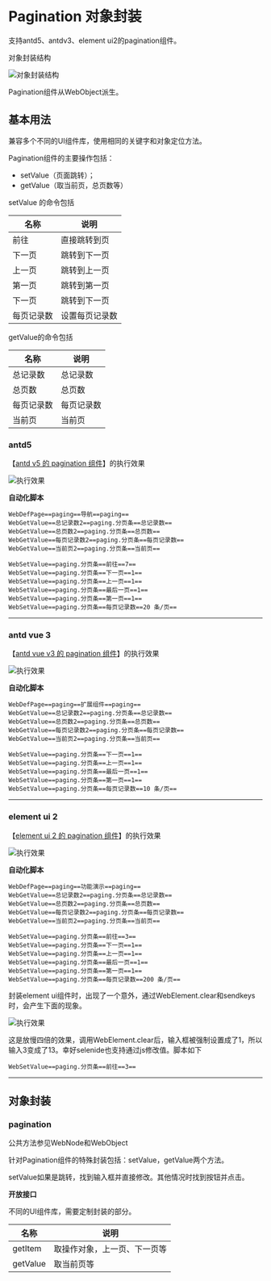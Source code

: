 # Pagination 对象封装

支持antd5、antdv3、element ui2的pagination组件。

对象封装结构

![对象封装结构](https://raw.gitmirror.com/skywoo0128/willing/main/doc/web/object/paging/stuc.png "对象封装结构")

Pagination组件从WebObject派生。

## 基本用法

兼容多个不同的UI组件库，使用相同的关键字和对象定位方法。

Pagination组件的主要操作包括：
- setValue（页面跳转）；
- getValue（取当前页，总页数等）

setValue 的命令包括

| 名称 | 说明 |
| --- | --- |
| 前往 | 直接跳转到页 |
| 下一页 | 跳转到下一页 |
| 上一页 | 跳转到上一页 |
| 第一页 | 跳转到第一页 |
| 下一页 | 跳转到下一页 |
| 每页记录数 | 设置每页记录数 |


getValue的命令包括

| 名称 | 说明 |
| --- | --- |
| 总记录数 | 总记录数 |
| 总页数 | 总页数 |
| 每页记录数 | 每页记录数 |
| 当前页 | 当前页 |


### antd5 

【[antd v5 的 pagination 组件](https://ant-design.antgroup.com/components/pagination-cn)】的执行效果

![执行效果](https://raw.gitmirror.com/skywoo0128/willing/main/doc/web/object/paging/antd.gif "执行效果")

**自动化脚本**
```
WebDefPage==paging==导航==paging==
WebGetValue==总记录数2==paging.分页条==总记录数==
WebGetValue==总页数2==paging.分页条==总页数==
WebGetValue==每页记录数2==paging.分页条==每页记录数==
WebGetValue==当前页2==paging.分页条==当前页==

WebSetValue==paging.分页条==前往==7==
WebSetValue==paging.分页条==下一页==1==
WebSetValue==paging.分页条==上一页==1==
WebSetValue==paging.分页条==最后一页==1==
WebSetValue==paging.分页条==第一页==1==
WebSetValue==paging.分页条==每页记录数==20 条/页==
```


***

### antd vue 3

【[antd vue v3 的 pagination 组件](https://www.antdv.com/components/pagination-cn)】的执行效果

![执行效果](https://raw.gitmirror.com/skywoo0128/willing/main/doc/web/object/paging/antdv.gif "执行效果")

**自动化脚本**
```
WebDefPage==paging==扩展组件==paging==
WebGetValue==总记录数2==paging.分页条==总记录数==
WebGetValue==总页数2==paging.分页条==总页数==
WebGetValue==每页记录数2==paging.分页条==每页记录数==
WebGetValue==当前页2==paging.分页条==当前页==

WebSetValue==paging.分页条==下一页==1==
WebSetValue==paging.分页条==上一页==1==
WebSetValue==paging.分页条==最后一页==1==
WebSetValue==paging.分页条==第一页==1==
WebSetValue==paging.分页条==每页记录数==10 条/页==
```



***

### element ui 2

【[element ui 2 的 pagination 组件](https://element.eleme.cn/#/zh-CN/component/pagination)】的执行效果

![执行效果](https://raw.gitmirror.com/skywoo0128/willing/main/doc/web/object/paging/eui.gif "执行效果")

**自动化脚本**
```
WebDefPage==paging==功能演示==paging==
WebGetValue==总记录数2==paging.分页条==总记录数==
WebGetValue==总页数2==paging.分页条==总页数==
WebGetValue==每页记录数2==paging.分页条==每页记录数==
WebGetValue==当前页2==paging.分页条==当前页==

WebSetValue==paging.分页条==前往==3==
WebSetValue==paging.分页条==下一页==1==
WebSetValue==paging.分页条==上一页==1==
WebSetValue==paging.分页条==最后一页==1==
WebSetValue==paging.分页条==第一页==1==
WebSetValue==paging.分页条==每页记录数==200 条/页==
```

封装element ui组件时，出现了一个意外，通过WebElement.clear和sendkeys时，会产生下面的现象。

![执行效果](https://raw.gitmirror.com/skywoo0128/willing/main/doc/web/object/paging/eui2.gif "执行效果")

这是放慢四倍的效果，调用WebElement.clear后，输入框被强制设置成了1，所以输入3变成了13。幸好selenide也支持通过js修改值。脚本如下

```
WebSetValue==paging.分页条==前往==3==
```

***

## 对象封装

### pagination

公共方法参见WebNode和WebObject

针对Pagination组件的特殊封装包括：setValue，getValue两个方法。

setValue如果是跳转，找到输入框并直接修改。其他情况时找到按钮并点击。


**开放接口**

不同的UI组件库，需要定制封装的部分。

| 名称 | 说明 |
| --- | --- |
| getItem | 取操作对象，上一页、下一页等 |
| getValue | 取当前页等 |





